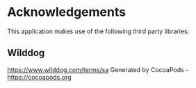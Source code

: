 # Acknowledgements
This application makes use of the following third party libraries:

## Wilddog

https://www.wilddog.com/terms/sa
Generated by CocoaPods - https://cocoapods.org
